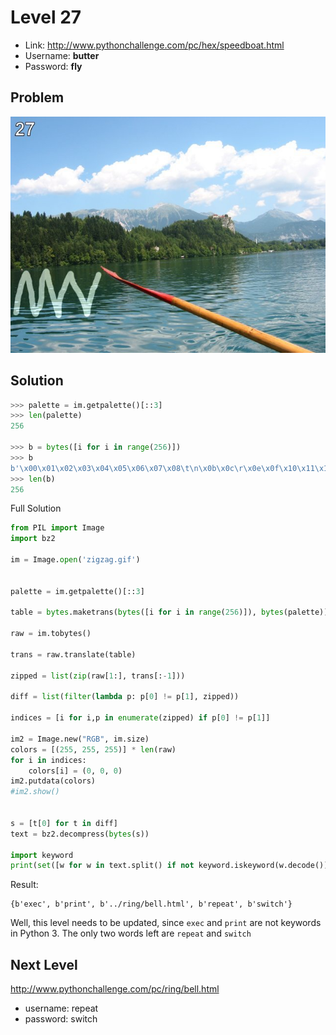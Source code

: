 # Level 27

- Link: http://www.pythonchallenge.com/pc/hex/speedboat.html
- Username: **butter**
- Password: **fly**

## Problem

![](images/zigzag.jpg)

## Solution



```python
>>> palette = im.getpalette()[::3]
>>> len(palette)
256

>>> b = bytes([i for i in range(256)])
>>> b
b'\x00\x01\x02\x03\x04\x05\x06\x07\x08\t\n\x0b\x0c\r\x0e\x0f\x10\x11\x12\x13\x14\x15\x16\x17\x18\x19\x1a\x1b\x1c\x1d\x1e\x1f !"#$%&\'()*+,-./0123456789:;<=>?@ABCDEFGHIJKLMNOPQRSTUVWXYZ[\\]^_`abcdefghijklmnopqrstuvwxyz{|}~\x7f\x80\x81\x82\x83\x84\x85\x86\x87\x88\x89\x8a\x8b\x8c\x8d\x8e\x8f\x90\x91\x92\x93\x94\x95\x96\x97\x98\x99\x9a\x9b\x9c\x9d\x9e\x9f\xa0\xa1\xa2\xa3\xa4\xa5\xa6\xa7\xa8\xa9\xaa\xab\xac\xad\xae\xaf\xb0\xb1\xb2\xb3\xb4\xb5\xb6\xb7\xb8\xb9\xba\xbb\xbc\xbd\xbe\xbf\xc0\xc1\xc2\xc3\xc4\xc5\xc6\xc7\xc8\xc9\xca\xcb\xcc\xcd\xce\xcf\xd0\xd1\xd2\xd3\xd4\xd5\xd6\xd7\xd8\xd9\xda\xdb\xdc\xdd\xde\xdf\xe0\xe1\xe2\xe3\xe4\xe5\xe6\xe7\xe8\xe9\xea\xeb\xec\xed\xee\xef\xf0\xf1\xf2\xf3\xf4\xf5\xf6\xf7\xf8\xf9\xfa\xfb\xfc\xfd\xfe\xff'
>>> len(b)
256
```


Full Solution

```python
from PIL import Image
import bz2

im = Image.open('zigzag.gif')


palette = im.getpalette()[::3]

table = bytes.maketrans(bytes([i for i in range(256)]), bytes(palette))

raw = im.tobytes()

trans = raw.translate(table)

zipped = list(zip(raw[1:], trans[:-1]))

diff = list(filter(lambda p: p[0] != p[1], zipped))

indices = [i for i,p in enumerate(zipped) if p[0] != p[1]]

im2 = Image.new("RGB", im.size)
colors = [(255, 255, 255)] * len(raw)
for i in indices:
    colors[i] = (0, 0, 0)
im2.putdata(colors)
#im2.show()


s = [t[0] for t in diff]
text = bz2.decompress(bytes(s))

import keyword
print(set([w for w in text.split() if not keyword.iskeyword(w.decode())]))
```

Result:

```
{b'exec', b'print', b'../ring/bell.html', b'repeat', b'switch'}
```

Well, this level needs to be updated, since ``exec`` and ``print`` are not keywords in Python 3. The only two words left are ``repeat`` and ``switch``

## Next Level

http://www.pythonchallenge.com/pc/ring/bell.html

- username: repeat
- password: switch